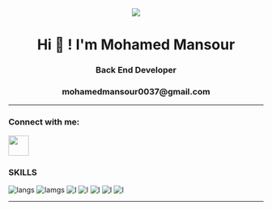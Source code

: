 <div align = "center">
<img src="https://media.giphy.com/media/fwbZnTftCXVocKzfxR/giphy.gif">
</div>
<h1 align="center">Hi 👋 ! I'm Mohamed Mansour</h1>
<h3 align="center">Back End Developer </h3>
<h3 align="center">mohamedmansour0037@gmail.com</h3>
<hr>


<h3 align="left">Connect with me:</h3>
<p align="left">
<img  align="center" 
src="https://skillicons.dev/icons?i=linkedin" alt="" height="40" width="40">
<a href="[https://www.linkedin.com/in/mohamed-el-gebaly-18a40a299/](https://www.linkedin.com/in/mohamed-el-gebaly-18a40a299/)" target="blank"></a>
</p>

### SKILLS
![langs](https://img.shields.io/badge/CSS3-1572B6?style=for-the-badge&logo=css3&logoColor=white)
![lamgs](https://img.shields.io/badge/Laravel-FF2D20?style=for-the-badge&logo=laravel&logoColor=white)
![l](https://img.shields.io/badge/HTML5-E34F26?style=for-the-badge&logo=html5&logoColor=white)
![l](https://img.shields.io/badge/C%2B%2B-00599C?style=for-the-badge&logo=c%2B%2B&logoColor=white)
![l](https://img.shields.io/badge/C%23-00599C?style=for-the-badge&logo=c%2B%2B&logoColor=white)
![l](https://img.shields.io/badge/MySQL-00000F?style=for-the-badge&logo=mysql&logoColor=white)
![l](https://img.shields.io/badge/PHP-777BB4?style=for-the-badge&logo=php&logoColor=white)
<hr>

